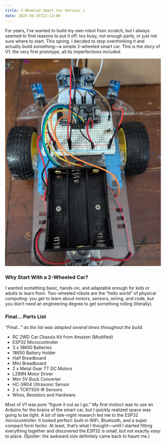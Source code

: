 ```yaml
---
title: 2-Wheeled Smart Car Version 1
date: 2025-04-25T22:12:00
---
```

For years, I’ve wanted to build my own robot from scratch, but I always seemed to find reasons to put it off: too busy, not enough parts, or just not sure where to start. This spring, I decided to stop overthinking it and actually build something—a simple 2-wheeled smart car. This is the story of V1: the very first prototype, all its imperfections included.

![Version 1](/img/uploads/v1.jpg "Version 1")

### Why Start With a 2-Wheeled Car?

I wanted something basic, hands-on, and adaptable enough for kids or adults to learn from. Two-wheeled robots are the “hello world” of physical computing: you get to learn about motors, sensors, wiring, and code, but you don’t need an engineering degree to get something rolling (literally).

### Final... Parts List

_&#32;"Final..." as the list was adapted several times throughout the build.&#32;_

- RC 2WD Car Chassis Kit from Amazon (Modified)
- ESP32 Microcontroller
- 3 x 18650 Batteries
- 18650 Battery Holder
- Half Breadboard
- Mini Breadboard
- 2 x Metal Gear TT DC Motors
- L298N Motor Driver
- Mini 5V Buck Converter
- HC-SR04 Ultrasonic Sensor
- 2 x TCRT500 IR Sensors
- Wires, Resistors and Hardware. 

Most of V1 was pure “figure it out as I go.” My first instinct was to use an Arduino for the brains of the smart car, but I quickly realized space was going to be tight. A bit of late-night research led me to the ESP32 microcontroller. It looked perfect: built-in WiFi, Bluetooth, and a super compact form factor. At least, that’s what I thought—until I started fitting everything together and discovered the ESP32 is small, but not exactly _easy_ to place. (Spoiler: the awkward size definitely came back to haunt me.)
